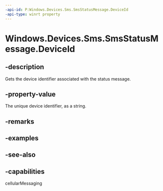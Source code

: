 ```yaml
---
-api-id: P:Windows.Devices.Sms.SmsStatusMessage.DeviceId
-api-type: winrt property
---
```


<!-- Property syntax
public string DeviceId { get; }
-->

# Windows.Devices.Sms.SmsStatusMessage.DeviceId

## -description
Gets the device identifier associated with the status message.

## -property-value
The unique device identifier, as a string.

## -remarks

## -examples

## -see-also


## -capabilities
cellularMessaging